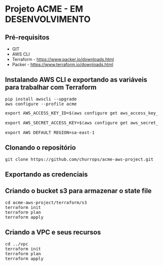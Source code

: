 # Projeto ACME - EM DESENVOLVIMENTO

## Pré-requisitos

* GIT
* AWS CLI
* Terraform - https://www.packer.io/downloads.html
* Packer - https://www.terraform.io/downloads.html

## Instalando AWS CLI e exportando as variáveis para trabalhar com Terraform

<pre>pip install awscli --upgrade
aws configure --profile acme
</pre>

<pre>
export AWS_ACCESS_KEY_ID=$(aws configure get aws_access_key_id --profile acme)

export AWS_SECRET_ACCESS_KEY=$(aws configure get aws_secret_access_key --profile acme)

export AWS_DEFAULT_REGION=sa-east-1
</pre>

## Clonando o repositório

<pre>git clone https://github.com/churrops/acme-aws-project.git</pre>

## Exportando as credenciais


## Criando o bucket s3 para armazenar o state file

<pre>
cd acme-aws-project/terraform/s3
terraform init
terraform plan
terraform apply
</pre>

## Criando a VPC e seus recursos

<pre>
cd ../vpc
terraform init
terraform plan
terraform apply
</pre>

